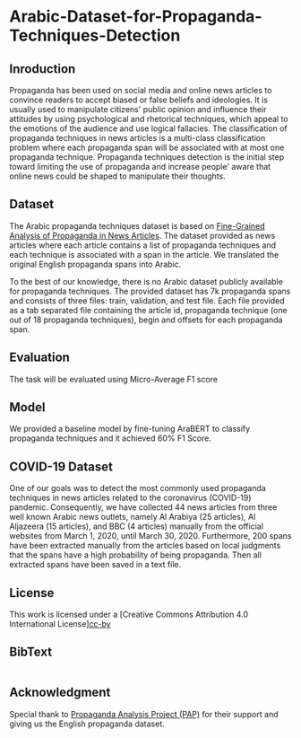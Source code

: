 # Arabic-Dataset-for-Propaganda-Techniques-Detection

## Inroduction 
Propaganda has been used on social media and online news articles to convince readers to accept biased or false beliefs and ideologies. It is usually used to manipulate citizens' public opinion and influence their attitudes by using psychological and rhetorical techniques, which appeal to the emotions of the audience and use logical fallacies. The classification of propaganda techniques in news articles is a multi-class classification problem where each propaganda span will be associated with at most one propaganda technique. Propaganda techniques detection is the initial step toward limiting the use of propaganda and increase people' aware that online news could be shaped to manipulate their thoughts.

## Dataset
The Arabic propaganda techniques dataset is based on [Fine-Grained Analysis of Propaganda in News Articles](https://propaganda.qcri.org/fine-grained-propaganda-emnlp.html). The dataset provided as news articles where each article contains a list of propaganda techniques and each technique is associated with a span in the article. We translated the original English propaganda spans into Arabic. <br>

To the best of our knowledge, there is no Arabic dataset publicly available for propaganda techniques. The provided dataset has 7k propaganda spans and consists of three files: train, validation, and test file. Each file provided as a tab separated file containing the article id, propaganda technique (one out of 18 propaganda techniques), begin and offsets for each propaganda span.<br> 

## Evaluation 
The task will be evaluated using Micro-Average F1 score

## Model
We provided a baseline model by fine-tuning AraBERT to classify propaganda techniques and it achieved 60% F1 Score.


## COVID-19 Dataset
One of our goals was to detect the most commonly used propaganda techniques in news articles related to the coronavirus (COVID-19) pandemic. Consequently, we have collected 44 news articles from three well known Arabic news outlets, namely Al Arabiya (25 articles), Al Aljazeera  (15 articles), and BBC (4 articles) manually from the official websites from March 1, 2020, until March 30, 2020. Furthermore, 200 spans have been extracted manually from the articles based on local judgments that the spans have a high probability of being propaganda. Then all extracted spans have been saved in a text file.

## License


This work is licensed under a
[Creative Commons Attribution 4.0 International License][cc-by](http://creativecommons.org/licenses/by/4.0/)


## BibText
```

```


## Acknowledgment
Special thank to [Propaganda Analysis Project (PAP)](https://propaganda.qcri.org/fine-grained-propaganda-emnlp.html) for their support and giving us the English propaganda dataset. 
